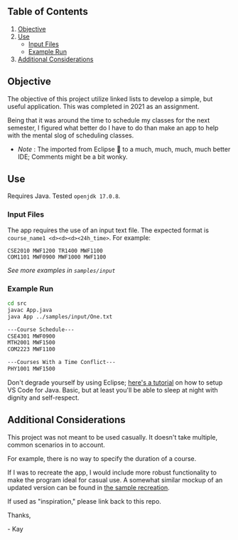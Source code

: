 ## Table of Contents
1. [Objective](#objective)
2. [Use](#use)
    * [Input Files](#input-files)
    * [Example Run](#example-run)
3. [Additional Considerations](#additional-considerations)


## Objective

The objective of this project utilize linked lists to develop a simple, but useful application. This was completed in 2021 as an assignment.

Being that it was around the time to schedule my classes for the next semester, I figured what better do I have to do than make an app to help with the mental slog of scheduling classes.

- _Note_ : The imported from Eclipse 🤢 to a much, much, much, much better IDE; Comments might be a bit wonky.


## Use

Requires Java. Tested `openjdk 17.0.8`.

### Input Files

The app requires the use of an input text file. The expected format is 
`course_name1 <d><d><d><24h_time>`. For example:

```
CSE2010 MWF1200 TR1400 MWF1100
COM1101 MWF0900 MWF1000 MWF1100
```

_See more examples in `samples/input`_

### Example Run

```bash
cd src
javac App.java
java App ../samples/input/One.txt

---Course Schedule---
CSE4301 MWF0900
MTH2001 MWF1500
COM2223 MWF1100

---Courses With a Time Conflict---
PHY1001 MWF1500 
```

Don't degrade yourself by using Eclipse; [here's a tutorial](https://code.visualstudio.com/docs/java/java-tutorial) on how to setup VS Code for Java. Basic, but at least you'll be able to sleep at night with dignity and self-respect.

## Additional Considerations

This project was not meant to be used casually. It doesn't take multiple, common scenarios in to account. 

For example, there is no way to specify the duration of a course.

If I was to recreate the app, I would include more robust functionality to make the program ideal for casual use. A somewhat similar mockup of an updated version can be found in [the sample recreation](SampleRecreation.ipynb).

If used as "inspiration," please link back to this repo.

Thanks,

\- Kay

